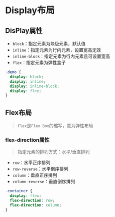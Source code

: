 # Display布局

## DisPlay属性

- `block`：指定元素为块级元素，默认值
- `inline`：指定元素为行内元素，设置宽高无效
- `inline-block`：指定元素为行内元素且可设置宽高
- `flex`：指定元素为弹性盒子

```css
.demo {
  display: block;
  display: inline;
  display: inline-block;
  display: flex;
}
```

## Flex布局

> `Flex`是`Flex Box`的缩写，意为弹性布局

### flex-direction属性

> 指定元素的排列方式：水平/垂直排列

- `row`：水平正序排列
- `row-reverse`：水平倒序排列
- `column`：垂直正序排列
- `column-reverse`：垂直倒序排列

```css
.container {
  display: flex;
  flex-direction: row;
  flex-direction: column;
}
```
